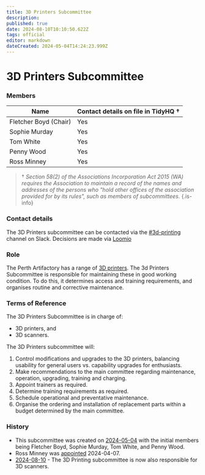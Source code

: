 ```yaml
---
title: 3D Printers Subcommittee
description: 
published: true
date: 2024-08-10T10:10:50.622Z
tags: official
editor: markdown
dateCreated: 2024-05-04T14:24:23.999Z
---
```


# 3D Printers Subcommittee

### Members

| Name                              | Contact details on file in TidyHQ † |
| --------------------------------- | ----------------------------------- |
| Fletcher Boyd (Chair)             | Yes                                 |
| Sophie Murday                     | Yes                                 |
| Tom White                         | Yes                                 |
| Penny Wood                        | Yes                                 |
| Ross Minney                       | Yes                                 |

> † *Section 58(2) of the Associations Incorporation Act 2015 (WA) requires the Association to maintain a record of the names and addresses of the persons who "hold other offices of the association provided for by its rules", such as members of subcommittees.*
{.is-info}

### Contact details

The 3D Printers subcommittee can be contacted via the [#3d-printing](https://perthartifactory.slack.com/archives/CG05N75DZ) channel on Slack. Decisions are made via [Loomio](https://vote.artifactory.org.au/af-3d-printing/)

### Role

The Perth Artifactory has a range of [3D printers](https://wiki.artifactory.org.au/en/tools/3dprinters). The 3d Printers Subcommittee is responsible for maintaining these in good working condition. To do this, it determines access and training requirements, and organises routine and corrective maintenance.

### Terms of Reference

The 3D Printers Subcommittee is in charge of:
 
* 3D printers, and
* 3D scanners.

The 3D Printers subcommittee will:

1. Control modifications and upgrades to the 3D printers, balancing usability for general users vs. capability upgrades for enthusiasts.
2. Make recommendations to the main committee regarding maintenance, operation, upgrading, training and charging.
3. Appoint trainers as required.
4. Determine training requirements as required.
5. Schedule operational and preventative maintenance.
6. Organise the ordering and installation of replacement parts within a budget determined by the main committee.

### History

* This subcommittee was created on [2024-05-04](/minutes/Committee/2024-05-04) with the initial members being Fletcher Boyd, Sophie Murday, Tom White, and Penny Wood.
* Ross Minney was [appointed](https://vote.artifactory.org.au/p/UGFWkoyu/motion-add-ross-minney-to-the-3d-printer-subcommittee) 2024-04-07.
* [2024-08-10](/minutes/Committee/2024-08-10) - The 3D Printing subcommittee is now also responsible for 3D scanners.